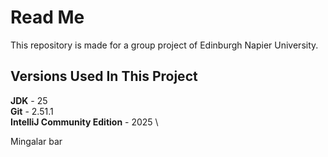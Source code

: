 # Read Me
This repository is made for a group project of Edinburgh Napier University.

## Versions Used In This Project
**JDK** - 25 \
**Git** - 2.51.1 \
**IntelliJ Community Edition** - 2025 \

Mingalar bar